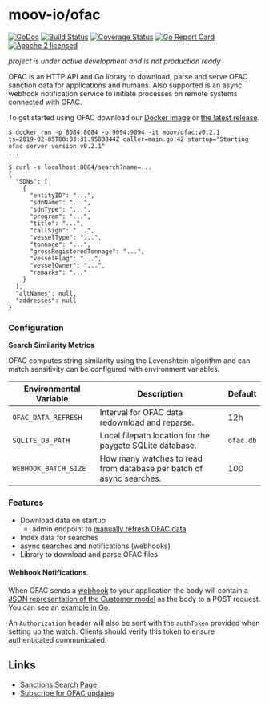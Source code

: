 moov-io/ofac
===

[![GoDoc](https://godoc.org/github.com/moov-io/ofac?status.svg)](https://godoc.org/github.com/moov-io/ofac)
[![Build Status](https://travis-ci.com/moov-io/ofac.svg?branch=master)](https://travis-ci.com/moov-io/ofac)
[![Coverage Status](https://codecov.io/gh/moov-io/ofac/branch/master/graph/badge.svg)](https://codecov.io/gh/moov-io/ofac)
[![Go Report Card](https://goreportcard.com/badge/github.com/moov-io/ofac)](https://goreportcard.com/report/github.com/moov-io/ofac)
[![Apache 2 licensed](https://img.shields.io/badge/license-Apache2-blue.svg)](https://raw.githubusercontent.com/moov-io/ofac/master/LICENSE)

*project is under active development and is not production ready*

OFAC is an HTTP API and Go library to download, parse and serve OFAC sanction data for applications and humans. Also supported is an async webhook notification service to initiate processes on remote systems connected with OFAC.

To get started using OFAC download our [Docker image](https://hub.docker.com/r/moov/ofac/tags) or [the latest release](https://github.com/moov-io/ofac/releases).

```
$ docker run -p 8084:8084 -p 9094:9094 -it moov/ofac:v0.2.1
ts=2019-02-05T00:03:31.9583844Z caller=main.go:42 startup="Starting ofac server version v0.2.1"
...

$ curl -s localhost:8084/search?name=...
{
  "SDNs": [
    {
      "entityID": "...",
      "sdnName": "...",
      "sdnType": "...",
      "program": "...",
      "title": "...",
      "callSign": "...",
      "vesselType": "...",
      "tonnage": "...",
      "grossRegisteredTonnage": "...",
      "vesselFlag": "...",
      "vesselOwner": "...",
      "remarks": "..."
    }
  ],
  "altNames": null,
  "addresses": null
}
```


### Configuration

**Search Similarity Metrics**

OFAC computes string similarity using the Levenshtein algorithm and can match sensitivity can be configured with environment variables.

| Environmental Variable | Description | Default |
|-----|-----|-----|
| `OFAC_DATA_REFRESH` | Interval for OFAC data redownload and reparse. | 12h |
| `SQLITE_DB_PATH`| Local filepath location for the paygate SQLite database. | `ofac.db` |
| `WEBHOOK_BATCH_SIZE` | How many watches to read from database per batch of async searches. | 100 |

### Features

- Download data on startup
  - admin endpoint to [manually refresh OFAC data](docs/runbook.md#force-ofac-data-refresh)
- Index data for searches
- async searches and notifications (webhooks)
- Library to download and parse OFAC files

#### Webhook Notifications

When OFAC sends a [webhook](https://en.wikipedia.org/wiki/Webhook) to your application the body will contain a [JSON representation of the Customer model](https://godoc.org/github.com/moov-io/ofac/client#Customer) as the body to a POST request. You can see an [example in Go](example/webhook.go).

An `Authorization` header will also be sent with the `authToken` provided when setting up the watch. Clients should verify this token to ensure authenticated communicated.

## Links

- [Sanctions Search Page](https://sanctionssearch.ofac.treas.gov/)
- [Subscribe for OFAC updates](https://service.govdelivery.com/accounts/USTREAS/subscriber/new)
